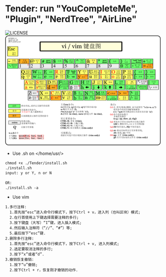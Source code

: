 # Tender: run "YouCompleteMe", "Plugin", "NerdTree", "AirLine"
![LICENSE](https://img.shields.io/github/license/HasturBoss/Tender)
![PNG](https://github.com/HasturBoss/Tender/raw/main/VimKey.png)

* Use .sh on </home/usr/>
```Shell
chmod +x ./Tender/install.sh
./install.sh
input: y or Y, n or N

OR:
./install.sh -a
```

* Use vim
```Shell
1.多行注释:
  1.首先按“esc”进入命令行模式下，按下Ctrl + v，进入列（也叫区块）模式;
  2.在行首使用上下键选择需要注释的多行;
  3.按下键盘（大写）“I”键，进入插入模式;
  4.然后输入注释符（“//”、“#”）等;
  5.最后按下“esc”键.
2.删除多行注释:
  1.首先按“esc”进入命令行模式下，按下Ctrl + v, 进入列模式;
  2.选定要取消注释的多行;
  3.按下“x”或者“d”.
3.撤销恢复撤销:
  1.按下“u”撤销;
  2.按下Ctrl + r，恢复刚才撤销的动作.
```
